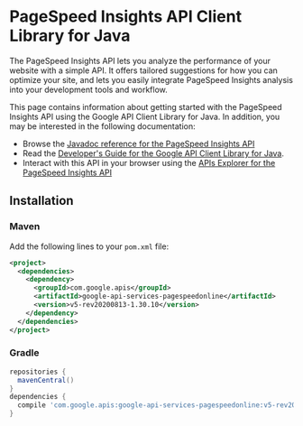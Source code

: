 # PageSpeed Insights API Client Library for Java

The PageSpeed Insights API lets you analyze the performance of your website with a simple API. It offers tailored suggestions for how you can optimize your site, and lets you easily integrate PageSpeed Insights analysis into your development tools and workflow. 

This page contains information about getting started with the PageSpeed Insights API
using the Google API Client Library for Java. In addition, you may be interested
in the following documentation:

* Browse the [Javadoc reference for the PageSpeed Insights API][javadoc]
* Read the [Developer's Guide for the Google API Client Library for Java][google-api-client].
* Interact with this API in your browser using the [APIs Explorer for the PageSpeed Insights API][api-explorer]

## Installation

### Maven

Add the following lines to your `pom.xml` file:

```xml
<project>
  <dependencies>
    <dependency>
      <groupId>com.google.apis</groupId>
      <artifactId>google-api-services-pagespeedonline</artifactId>
      <version>v5-rev20200813-1.30.10</version>
    </dependency>
  </dependencies>
</project>
```

### Gradle

```gradle
repositories {
  mavenCentral()
}
dependencies {
  compile 'com.google.apis:google-api-services-pagespeedonline:v5-rev20200813-1.30.10'
}
```

[javadoc]: https://googleapis.dev/java/google-api-services-pagespeedonline/latest/index.html
[google-api-client]: https://github.com/googleapis/google-api-java-client/
[api-explorer]: https://developers.google.com/apis-explorer/#p/pagespeedonline/v1/
